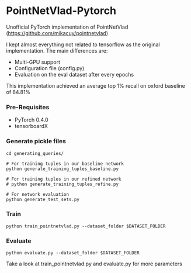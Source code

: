 # PointNetVlad-Pytorch
Unofficial PyTorch implementation of PointNetVlad (https://github.com/mikacuy/pointnetvlad)

I kept almost everything not related to tensorflow as the original implementation.
The main differences are:
* Multi-GPU support
* Configuration file (config.py)
* Evaluation on the eval dataset after every epochs

This implementation achieved an average top 1% recall on oxford baseline of 84.81%

### Pre-Requisites
* PyTorch 0.4.0
* tensorboardX

### Generate pickle files
```
cd generating_queries/

# For training tuples in our baseline network
python generate_training_tuples_baseline.py

# For training tuples in our refined network
# python generate_training_tuples_refine.py

# For network evaluation
python generate_test_sets.py
```

### Train
```
python train_pointnetvlad.py --dataset_folder $DATASET_FOLDER
```

### Evaluate
```
python evaluate.py --dataset_folder $DATASET_FOLDER
```

Take a look at train_pointnetvlad.py and evaluate.py for more parameters
